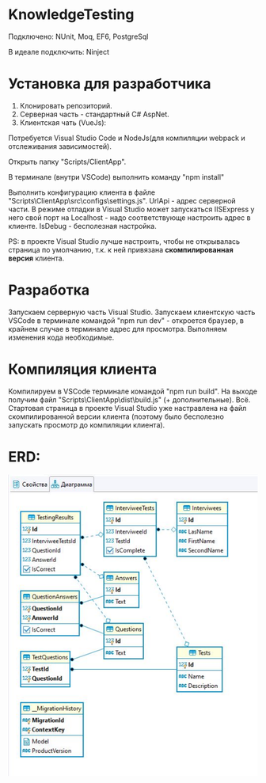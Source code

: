 # KnowledgeTesting
Подключено: NUnit, Moq, EF6, PostgreSql

В идеале подключить: Ninject

# Установка для разработчика
1. Клонировать репозиторий.
2. Серверная часть - стандартный C# AspNet.
3. Клиентская чать (VueJs):

Потребуется Visual Studio Code и NodeJs(для компиляции webpack и отслеживания зависимостей).

Открыть папку "Scripts/ClientApp".

В терминале (внутри VSCode) выполнить команду "npm install"

Выполнить конфигурацию клиента в файле "Scripts\ClientApp\src\configs\settings.js". 
UrlApi - адрес серверной части. 
В режиме отладки в Visual Studio может запускаться IISExpress у него свой порт на Localhost - надо соответствующе настроить адрес в клиенте. IsDebug - бесполезная настройка.

PS: в проекте Visual Studio лучше настроить, чтобы не открывалась страница по умолчанию, т.к. к ней привязана **скомпилированная версия** клиента.

# Разработка
Запускаем серверную часть Visual Studio.
Запускаем клиентскую часть VSCode в терминале командой "npm run dev" - откроется браузер, в крайнем случае в терминале адрес для просмотра.
Выполняем изменения кода необходимые.

# Компиляция клиента
Компилируем в VSCode терминале командой "npm run build". На выходе получим файл "Scripts\ClientApp\dist\build.js" (+ дополнительные). Всё.
Стартовая страница в проекте Visual Studio уже настравлена на файл скомпилированной версии клиента (поэтому было бесполезно запускать просмотр до компиляции клиента).

# ERD:

![ERD](https://github.com/zamachuga/KnowledgeTesting/blob/master/ERD.JPG)
